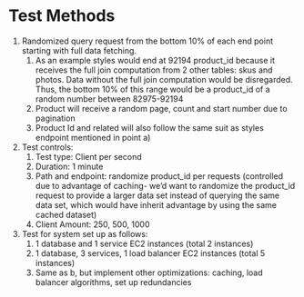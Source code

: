 # Test Methods

1. Randomized query request from the bottom 10% of each end point starting with full data fetching. 
    1. As an example styles would end at 92194 product_id because it receives the full join computation from 2 other tables: skus and photos. Data without the full join computation would be disregarded. Thus, the bottom 10% of this range would be a product_id of a random number between 82975-92194 
    2. Product will receive a random page, count and start number due to pagination
    3. Product Id and related will also follow the same suit as styles endpoint mentioned in point a)
2. Test controls:
    1. Test type: Client per second
    2. Duration: 1 minute
    3. Path and endpoint: randomize product_id per requests (controlled due to advantage of caching- we’d want to randomize the product_id request to provide a larger data set instead of querying the same data set, which would have inherit advantage by using the same cached dataset)
    4. Client Amount: 250, 500, 1000
3. Test for system set up as follows:
    1. 1 database and 1 service EC2 instances (total 2 instances)
    2. 1 database, 3 services, 1 load balancer EC2 instances (total 5 instances)
    3. Same as b, but implement other optimizations: caching, load balancer algorithms, set up redundancies
